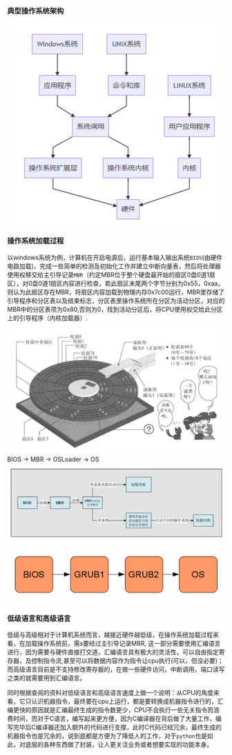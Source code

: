 <!--
 * @Author: LiZedong 15516926476@163.com
 * @Date: 2022-07-22 16:11:36
 * @LastEditors: LiZedong 15516926476@163.com
 * @LastEditTime: 2022-07-27 18:10:46
 * @FilePath: \A个人笔记\操作系统相关\30天自制操作系统.md
 * @Description: 
 * 
 * Copyright (c) 2022 by LiZedong 15516926476@163.com, All Rights Reserved. 
-->
### 典型操作系统架构
![20220727120937](https://raw.githubusercontent.com/fourmia/Picture/main/20220727120937.png)
### 操作系统加载过程
以windows系统为例，计算机在开启电源后，运行基本输入输出系统`BIOS`(由硬件电路加载)，完成一些简单的检测及初始化工作并建立中断向量表，然后将处理器使用权移交给主引导记录`MBR`（约定MBR位于整个硬盘最开始的扇区0盘0道1扇区），对0盘0道1扇区内容进行检查，若此扇区末尾两个字节分别为0x55，0xaa，则认为此扇区存在MBR，将扇区内容加载到物理内存0x7c00运行，MBR里存储了引导程序和分区表以及结束标志，分区表里操作系统所在分区为活动分区，对应的MBR中的分区表项为0x80,否则为0，找到活动分区后，将CPU使用权交给此分区上的引导程序（内核加载器）.

![20220726114428](https://raw.githubusercontent.com/fourmia/Picture/main/20220726114428.png)

BIOS -> MBR -> OSLoader -> OS
![20220722181722](https://raw.githubusercontent.com/fourmia/Picture/main/20220722181722.png)
![20220722175204](https://raw.githubusercontent.com/fourmia/Picture/main/20220722175204.png)

### 低级语言和高级语言
低级与高级相对于计算机系统而言，越接近硬件越低级，在操作系统加载过程来看，在加载操作系统前，需s要经过主引导记录MBR, 这一部分需要使用汇编语言进行，因为需要与硬件直接打交道，汇编语言具有极大的灵活性，可以自由指定寄存器，及控制指令流,甚至可以将数据内容作为指令让cpu执行(可以，但没必要)；而高级语言目前是不支持修改寄存器的，在做一些硬件访问，中断调用，端口读写之类的就需要用到汇编语言。

同时根据查阅的资料对低级语言和高级语言速度上做一个说明：从CPU的角度来看，它只认识机器指令，最终要在cpu上运行，都是要转换成机器指令进行的，汇编更快的原因就是汇编最终生成的指令数更少，CPU不会执行一些无关指令而浪费时间，而对于C语言，编写起来更方便，因为C编译器在背后做了大量工作，编写完毕后C编译器还加入额外的代码进行支撑，此时C代码已经冗余，最终生成的机器指令也是冗余的，说到底都是方便为了降低人的工作，对于`python`也是如此，对底层的各种东西做了封装，让人更关注业务或者想要实现的功能本身。

###